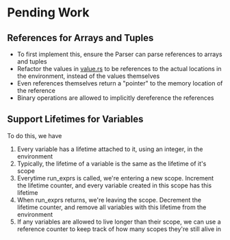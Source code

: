 # Pending Work

## References for Arrays and Tuples
  - To first implement this, ensure the Parser can parse references to arrays and tuples
  - Refactor the values in [value.rs](value.rs) to be references to the actual locations in the environment, instead of the values themselves
  - Even references themselves return a "pointer" to the memory location of the reference
  - Binary operations are allowed to implicitly dereference the references

## Support Lifetimes for Variables
To do this, we have
  1. Every variable has a lifetime attached to it, using an integer, in the environment
  2. Typically, the lifetime of a variable is the same as the lifetime of it's scope
  3. Everytime run_exprs is called, we're entering a new scope. Increment the lifetime counter, and every variable created in this scope has this lifetime
  4. When run_exprs returns, we're leaving the scope. Decrement the lifetime counter, and remove all variables with this lifetime from the environment
  5. If any variables are allowed to live longer than their scope, we can use a reference counter to keep track of how many scopes they're still alive in
